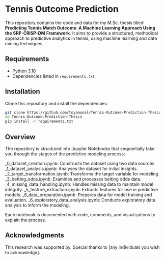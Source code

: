 # Tennis Outcome Prediction

This repository contains the code and data for my M.Sc. thesis titled **Predicting Tennis Match Outcome: A Machine Learning Approach Using the SRP-CRISP-DM Framework**. It aims to provide a structured, methodical approach to predictive analytics in tennis, using machine learning and data mining techniques.

## Requirements

- Python 3.10
- Dependencies listed in `requirements.txt`

## Installation

Clone this repository and install the dependencies:

```bash
git clone https://github.com/toyanunal/Tennis-Outcome-Prediction-Thesis.git
cd Tennis-Outcome-Prediction-Thesis
pip install -r requirements.txt
```

## Overview

The repository is structured into Jupyter Notebooks that sequentially take you through the stages of the predictive modeling process:

_0_dataset_creation.ipynb: Constructs the dataset using two data sources.
_1_dataset_analysis.ipynb: Analyses the dataset for initial insights.
_2_target_transformation.ipynb: Transforms the target variable for modeling.
_3_betting_odds.ipynb: Examines and processes betting odds data.
_4_missing_data_handling.ipynb: Handles missing data to maintain model integrity.
_5_feature_extraction.ipynb: Extracts features for use in predictive models.
_6_data_preparation.ipynb: Prepares data for model training and evaluation.
_6_exploratory_data_analysis.ipynb: Conducts exploratory data analysis to inform the modeling.

Each notebook is documented with code, comments, and visualizations to explain the process.

## Acknowledgments

This research was supported by. Special thanks to [any individuals you wish to acknowledge].
